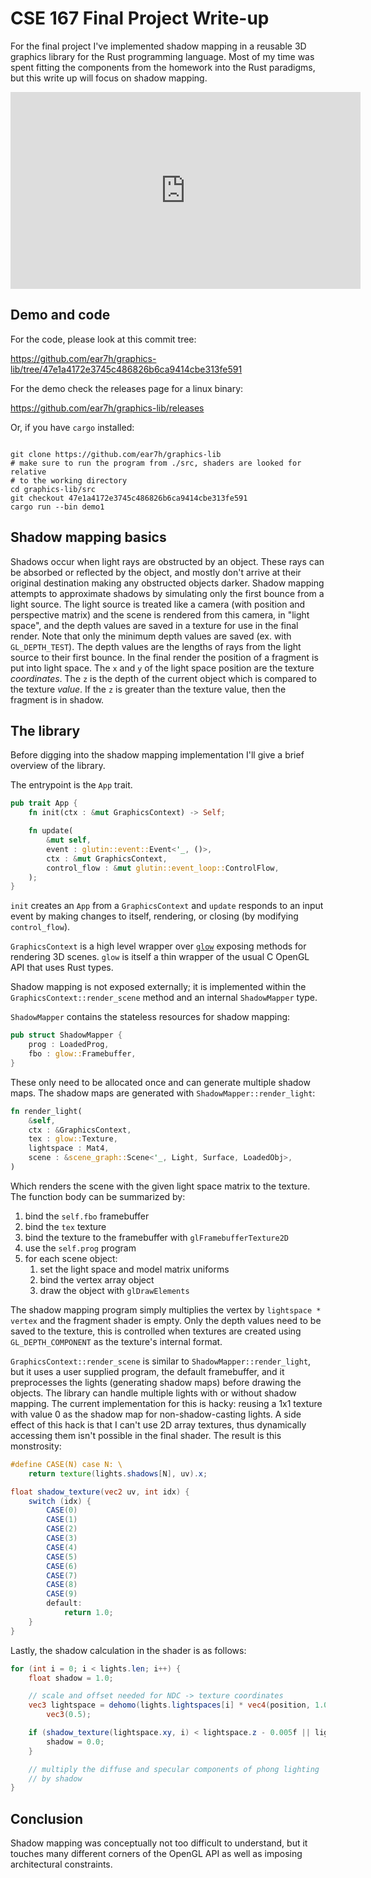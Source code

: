 # CSE 167 Final Project Write-up

For the final project I've implemented shadow mapping in a reusable
3D graphics library for the Rust programming language. Most of my time
was spent fitting the components from the homework into the Rust paradigms,
but this write up will focus on shadow mapping.

<iframe width="560" height="315" src="https://www.youtube.com/embed/U1xzwkTk-u0" title="YouTube video player" frameborder="0" allow="accelerometer; autoplay; clipboard-write; encrypted-media; gyroscope; picture-in-picture" allowfullscreen></iframe>

## Demo and code

For the code, please look at this commit tree:

https://github.com/ear7h/graphics-lib/tree/47e1a4172e3745c486826b6ca9414cbe313fe591

For the demo check the releases page for a linux binary:

https://github.com/ear7h/graphics-lib/releases

Or, if you have `cargo` installed:

```

git clone https://github.com/ear7h/graphics-lib
# make sure to run the program from ./src, shaders are looked for relative
# to the working directory
cd graphics-lib/src
git checkout 47e1a4172e3745c486826b6ca9414cbe313fe591
cargo run --bin demo1
```

## Shadow mapping basics

Shadows occur when light rays are obstructed by an object. These rays can be
absorbed or reflected by the object, and mostly don't arrive at their
original destination making any obstructed objects darker. Shadow mapping
attempts to approximate shadows by simulating only the first bounce from a
light source. The light source is treated like a camera (with position and
perspective matrix) and the scene is rendered from this camera, in
"light space", and the depth values are saved in a texture for use in the
final render. Note that only the minimum depth values are saved
(ex. with `GL_DEPTH_TEST`).  The depth values are the lengths of rays
from the light source to their first bounce. In the final render the
position of a fragment is put into light space. The `x` and `y` of
the light space position are the texture *coordinates*. The `z` is the
depth of the current object which is compared to the texture *value*.
If the `z` is greater than the texture value, then the fragment is in
shadow.

## The library

Before digging into the shadow mapping implementation I'll give a
brief overview of the library.

The entrypoint is the `App` trait.

```rust
pub trait App {
    fn init(ctx : &mut GraphicsContext) -> Self;

    fn update(
        &mut self,
        event : glutin::event::Event<'_, ()>,
        ctx : &mut GraphicsContext,
        control_flow : &mut glutin::event_loop::ControlFlow,
    );
}
```

`init` creates an `App` from a `GraphicsContext` and `update` responds to
an input event by making changes to itself, rendering, or closing (by
modifying `control_flow`).

`GraphicsContext` is a high level wrapper over
[`glow`](https://crates.io/crates/glow) exposing methods for rendering
3D scenes. `glow` is itself a thin wrapper of the usual C OpenGL API that
uses Rust types.


Shadow mapping is not exposed externally; it is implemented within
the `GraphicsContext::render_scene` method and an internal
`ShadowMapper` type.

`ShadowMapper` contains the stateless resources for shadow mapping:

```rust
pub struct ShadowMapper {
    prog : LoadedProg,
    fbo : glow::Framebuffer,
}
```

These only need to be allocated once and can generate multiple shadow
maps. The shadow maps are generated with `ShadowMapper::render_light`:

```rust
fn render_light(
    &self,
    ctx : &GraphicsContext,
    tex : glow::Texture,
    lightspace : Mat4,
    scene : &scene_graph::Scene<'_, Light, Surface, LoadedObj>,
)
```

Which renders the scene with the given light space matrix to the
texture. The function body can be summarized by:

1. bind the `self.fbo` framebuffer
2. bind the `tex` texture
3. bind the texture to the framebuffer with `glFramebufferTexture2D`
4. use the `self.prog` program
5. for each scene object:
	1. set the light space and model matrix uniforms
	2. bind the vertex array object
	3. draw the object with `glDrawElements`

The shadow mapping program simply multiplies the vertex by
`lightspace * vertex` and the fragment shader is empty. Only the
depth values need to be saved to the texture, this is controlled
when textures are created using `GL_DEPTH_COMPONENT` as the
texture's internal format.

`GraphicsContext::render_scene` is similar to
`ShadowMapper::render_light`, but it uses a user supplied
program, the default framebuffer, and it preprocesses the
lights (generating shadow maps) before drawing the objects.
The library can handle multiple lights with or without
shadow mapping. The current implementation for this is
hacky: reusing a 1x1 texture with value 0 as the shadow map for
non-shadow-casting lights. A side effect of this hack is that
I can't use 2D array textures, thus dynamically accessing them
isn't possible in the final shader. The result is this
monstrosity:

```glsl
#define CASE(N) case N: \
    return texture(lights.shadows[N], uv).x;

float shadow_texture(vec2 uv, int idx) {
    switch (idx) {
        CASE(0)
        CASE(1)
        CASE(2)
        CASE(3)
        CASE(4)
        CASE(5)
        CASE(6)
        CASE(7)
        CASE(8)
        CASE(9)
        default:
            return 1.0;
    }
}
```

Lastly, the shadow calculation in the shader is as follows:

```glsl
for (int i = 0; i < lights.len; i++) {
    float shadow = 1.0;

    // scale and offset needed for NDC -> texture coordinates
    vec3 lightspace = dehomo(lights.lightspaces[i] * vec4(position, 1.0)) * 0.5 +
        vec3(0.5);

    if (shadow_texture(lightspace.xy, i) < lightspace.z - 0.005f || lightspace.z < 0.005f) {
        shadow = 0.0;
    }

    // multiply the diffuse and specular components of phong lighting
    // by shadow
}
```

## Conclusion

Shadow mapping was conceptually not too difficult to understand, but
it touches many different corners of the OpenGL API as well as
imposing architectural constraints.

